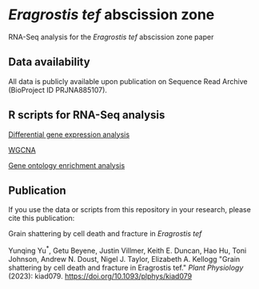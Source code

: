 # _Eragrostis tef_ abscission zone
RNA-Seq analysis for the _Eragrostis tef_ abscission zone paper
## Data availability
All data is publicly available upon publication on Sequence Read Archive (BioProject ID PRJNA885107).
## R scripts for RNA-Seq analysis
[Differential gene expression analysis](DEseq2-STAR-htseq_tef_final.R)

[WGCNA](WGCNA_dabbi_final.R)

[Gene ontology enrichment analysis](ClusterProfiler-dabbi_final.R)
## Publication
If you use the data or scripts from this repository in your research, please cite this publication:

Grain shattering by cell death and fracture in _Eragrostis tef_

Yunqing Yu<sup>*</sup>, Getu Beyene, Justin Villmer, Keith E. Duncan, Hao Hu, Toni Johnson, Andrew N. Doust, Nigel J. Taylor, Elizabeth A. Kellogg "Grain shattering by cell death and fracture in Eragrostis tef." _Plant Physiology_ (2023): kiad079. https://doi.org/10.1093/plphys/kiad079

